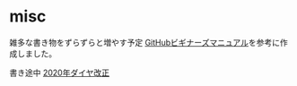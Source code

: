 # misc
雑多な書き物をずらずらと増やす予定
<a href="
https://gis-oer.github.io/gitbook/book/materials/web_gis/GitHub/GitHub.html">GitHubビギナーズマニュアル</a>を参考に作成しました。

書き途中
<a href="./timetable_revision_2020.txt">2020年ダイヤ改正</a>
